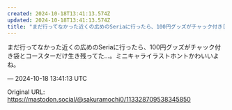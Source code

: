 ```yaml
---
created: 2024-10-18T13:41:13.574Z
updated: 2024-10-18T13:41:13.574Z
title: "まだ行ってなかった近くの広めのSeriaに行ったら、100円グッズがチャック付き[...]"
---
```


<p>まだ行ってなかった近くの広めのSeriaに行ったら、100円グッズがチャック付き袋とコースターだけ生き残ってた…。ミニキャライラストホントかわいいよね。</p>

&mdash; 2024-10-18 13:41:13 UTC

Original URL: https://mastodon.social/@sakuramochi0/113328709538345850
